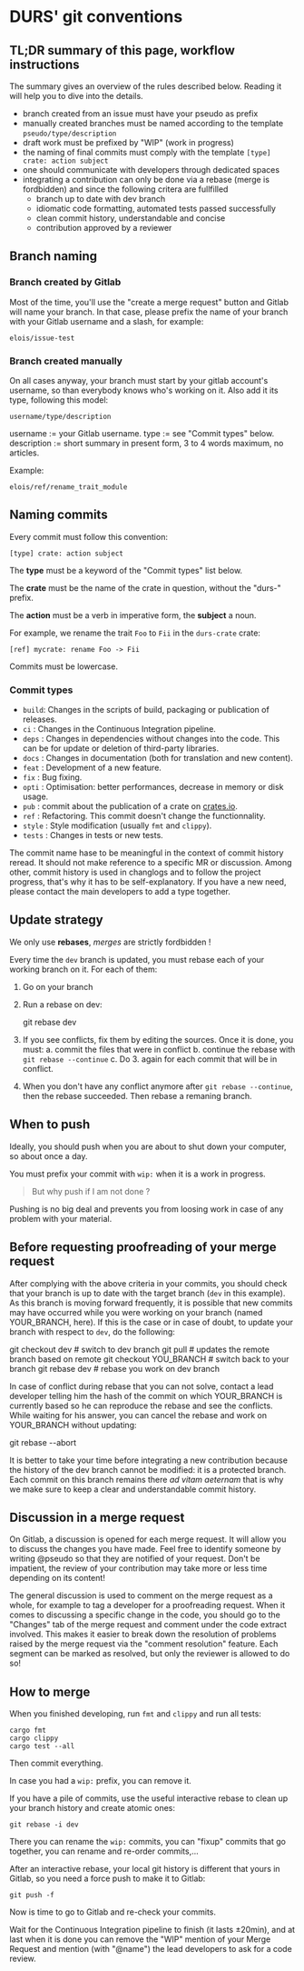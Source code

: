 # DURS' git conventions

## TL;DR summary of this page, workflow instructions

The summary gives an overview of the rules described below. Reading it will help you to dive into the details.

- branch created from an issue must have your pseudo as prefix
- manually created branches must be named according to the template `pseudo/type/description`
- draft work must be prefixed by "WIP" (work in progress)
- the naming of final commits must comply with the template `[type] crate: action subject`
- one should communicate with developers through dedicated spaces
- integrating a contribution can only be done via a rebase (merge is fordbidden) and since the following critera are fullfilled
    - branch up to date with dev branch
    - idiomatic code formatting, automated tests passed successfully
    - clean commit history, understandable and concise
    - contribution approved by a reviewer


## Branch naming

### Branch created by Gitlab

Most of the time, you'll use the "create a merge request" button and
Gitlab will name your branch. In that case, please prefix the name of
your branch with your Gitlab username and a slash, for example:

    elois/issue-test

### Branch created manually

On all cases anyway, your branch must start by your gitlab account's
username, so than everybody knows who's working on it. Also add it its
type, following this model:

    username/type/description

username := your Gitlab username.
type := see "Commit types" below.
description := short summary in present form, 3 to 4 words maximum, no articles.

Example:

    elois/ref/rename_trait_module

## Naming commits

Every commit must follow this convention:

    [type] crate: action subject

The **type** must be a keyword of the "Commit types" list below.

The **crate** must be the name of the crate in question, without the "durs-" prefix.

The **action** must be a verb in imperative form, the **subject** a noun.

For example, we rename the trait `Foo` to `Fii` in the `durs-crate` crate:

    [ref] mycrate: rename Foo -> Fii

Commits must be lowercase.

### Commit types

* `build`: Changes in the scripts of build, packaging or publication of releases.
* `ci` :  Changes in the Continuous Integration pipeline.
* `deps` : Changes in dependencies without changes into the code. This can be for update or deletion of third-party libraries.
* `docs` : Changes in documentation (both for translation and new content).
* `feat` : Development of a new feature.
* `fix` : Bug fixing.
* `opti` :  Optimisation: better performances, decrease in memory or disk usage.
* `pub` : commit about the publication of a crate on [crates.io](https://crates.io).
* `ref` : Refactoring. This commit doesn't change the functionnality.
* `style` : Style modification (usually `fmt` and `clippy`).
* `tests` : Changes in tests or new tests.

The commit name hase to be meaningful in the context of commit history reread. It should not make reference to a specific MR or discussion.
Among other, commit history is used in changlogs and to follow the project progress, that's why it has to be self-explanatory.
If you have a new need, please contact the main developers to add a type together.


## Update strategy

We only use **rebases**, *merges* are strictly fordbidden !

Every time the `dev` branch is updated, you must rebase each of your working branch on it. For each of them:

1. Go on your branch
2. Run a rebase on dev:

    git rebase dev

3. If you see conflicts, fix them by editing the sources. Once it is done, you must:
   a. commit the files that were in conflict
   b. continue the rebase with `git rebase --continue`
   c. Do 3. again for each commit that will be in conflict.

4. When you don't have any conflict anymore after `git rebase --continue`, then the rebase succeeded. Then rebase a remaning branch.


## When to push

Ideally, you should push when you are about to shut down your computer, so about once a day.

You must prefix your commit with `wip:` when it is a work in progress.

> But why push if I am not done ?

Pushing is no big deal and prevents you from loosing work in case of
any problem with your material.


## Before requesting proofreading of your merge request

After complying with the above criteria in your commits, you should check that your branch is up to date with the target branch (`dev` in this example). As this branch is moving forward frequently, it is possible that new commits may have occurred while you were working on your branch (named YOUR_BRANCH, here). If this is the case or in case of doubt, to update your branch with respect to `dev`, do the following:

  git checkout dev          # switch to dev branch
  git pull                  # updates the remote branch based on remote
  git checkout YOU_BRANCH   # switch back to your branch
  git rebase dev            # rebase you work on dev branch

In case of conflict during rebase that you can not solve, contact a lead developer telling him the hash of the commit on which YOUR_BRANCH is currently based so he can reproduce the rebase and see the conflicts. While waiting for his answer, you can cancel the rebase and work on YOUR_BRANCH without updating:

  git rebase --abort

It is better to take your time before integrating a new contribution because the history of the dev branch cannot be modified: it is a protected branch. Each commit on this branch remains there *ad vitam aeternam* that is why we make sure to keep a clear and understandable commit history.

## Discussion in a merge request

On Gitlab, a discussion is opened for each merge request. It will allow you to discuss the changes you have made. Feel free to identify someone by writing @pseudo so that they are notified of your request. Don't be impatient, the review of your contribution may take more or less time depending on its content!

The general discussion is used to comment on the merge request as a whole, for example to tag a developer for a proofreading request. When it comes to discussing a specific change in the code, you should go to the "Changes" tab of the merge request and comment under the code extract involved. This makes it easier to break down the resolution of problems raised by the merge request via the "comment resolution" feature. Each segment can be marked as resolved, but only the reviewer is allowed to do so!

## How to merge

When you finished developing, run `fmt` and `clippy` and run all tests:

    cargo fmt
    cargo clippy
    cargo test --all

Then commit everything.

In case you had a `wip:` prefix, you can remove it.

If you have a pile of commits, use the useful interactive rebase to clean up your branch history and create atomic ones:

    git rebase -i dev

There you can rename the `wip:` commits, you can "fixup" commits that go together, you can rename and re-order commits,...

After an interactive rebase, your local git history is different that yours in Gitlab, so you need a force push to make it to Gitlab:

    git push -f

Now is time to go to Gitlab and re-check your commits.

Wait for the Continuous Integration pipeline to finish (it lasts ±20min), and at last when it is done you can remove the "WIP" mention of your Merge Request and mention (with "@name") the lead developers to ask for a code review.
